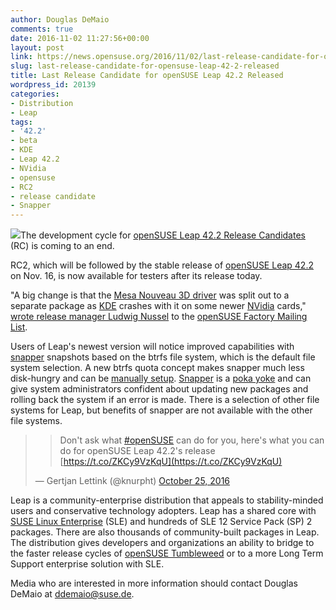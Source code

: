 ```yaml
---
author: Douglas DeMaio
comments: true
date: 2016-11-02 11:27:56+00:00
layout: post
link: https://news.opensuse.org/2016/11/02/last-release-candidate-for-opensuse-leap-42-2-released/
slug: last-release-candidate-for-opensuse-leap-42-2-released
title: Last Release Candidate for openSUSE Leap 42.2 Released
wordpress_id: 20139
categories:
- Distribution
- Leap
tags:
- '42.2'
- beta
- KDE
- Leap 42.2
- NVidia
- opensuse
- RC2
- release candidate
- Snapper
---
```


[![](//countdown.opensuse.org/medium.png)](//en.opensuse.org/Portal:13.2)The development cycle for [openSUSE Leap 42.2 Release Candidates](//bit.ly/1iOyl2T) (RC) is coming to an end.

RC2, which will be followed by the stable release of [openSUSE Leap 42.2](https://en.opensuse.org/Portal:42.2) on Nov. 16, is now available for testers after its release today.

"A big change is that the [Mesa Nouveau 3D driver](https://nouveau.freedesktop.org/wiki/) was split out to a
separate package as [KDE](https://www.kde.org/) crashes with it on some newer [NVidia](//www.nvidia.com) cards," [wrote release manager Ludwig Nussel](//bit.ly/2eUin8K) to the [openSUSE Factory Mailing List](https://lists.opensuse.org/opensuse-factory/).

Users of Leap's newest version will notice improved capabilities with [snapper](https://en.opensuse.org/Portal:Snapper) snapshots based on the btrfs file system, which is the default file system selection. A new btrfs quota concept makes snapper much less disk-hungry and can be [manually setup](//snapper.io/2016/05/18/space-aware-cleanup.html). [Snapper](//snapper.io/) is a [poka yoke](https://en.wikipedia.org/wiki/Poka-yoke) and can give system administrators confident about updating new packages and rolling back the system if an error is made. There is a selection of other file systems for Leap, but benefits of snapper are not available with the other file systems.


<blockquote>

> 
> Don't ask what [#openSUSE](https://twitter.com/hashtag/openSUSE?src=hash) can do for you, here's what you can do for openSUSE Leap 42.2's release [https://t.co/ZKCy9VzKqU](https://t.co/ZKCy9VzKqU)
> 
> 
— Gertjan Lettink (@knurpht) [October 25, 2016](https://twitter.com/knurpht/status/790898283321303041)</blockquote>




Leap is a community-enterprise distribution that appeals to stability-minded users and conservative technology adopters. Leap has a shared core with [SUSE Linux Enterprise](https://www.suse.com/) (SLE) and hundreds of SLE 12 Service Pack (SP) 2 packages. There are also thousands of community-built packages in Leap. The distribution gives developers and organizations an ability to bridge to the faster release cycles of [openSUSE Tumbleweed](https://en.opensuse.org/Tumbleweed) or to a more Long Term Support enterprise solution with SLE.

Media who are interested in more information should contact Douglas DeMaio at [ddemaio@suse.de](mailto:ddemaio@suse.de).
